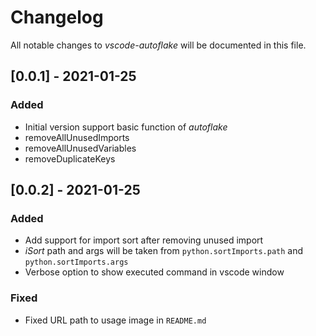 # Changelog

All notable changes to _vscode-autoflake_ will be documented in this file.

<!-- The format is based on [Keep a Changelog](https://keepachangelog.com/en/1.0.0/), -->
<!-- and this project adheres to [Semantic Versioning](https://semver.org/spec/v2.0.0.html). -->

## [0.0.1] - 2021-01-25

### Added

- Initial version support basic function of _autoflake_
- removeAllUnusedImports
- removeAllUnusedVariables
- removeDuplicateKeys

## [0.0.2] - 2021-01-25

### Added

- Add support for import sort after removing unused import
- _iSort_ path and args will be taken from `python.sortImports.path` and `python.sortImports.args`
- Verbose option to show executed command in vscode window

### Fixed

- Fixed URL path to usage image in `README.md`

<!-- ### Removed
### Added
### Changed
### Fixed
-->
